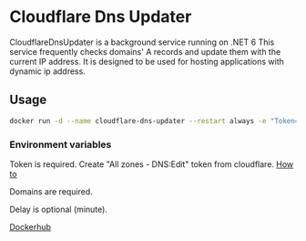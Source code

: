 # Cloudflare Dns Updater
CloudflareDnsUpdater is a background service running on .NET 6 This service frequently checks domains' A records and update them with the current IP address.
It is designed to be used for hosting applications with dynamic ip address.

## Usage
```sh
docker run -d --name cloudflare-dns-updater --restart always -e "Token=CLOUDFLARE_TOKEN" -e "Domain=test.example.com www.example.com" -e "Delay=5" bariskisir/cloudflarednsupdater
```

### Environment variables
Token is required.  Create "All zones - DNS:Edit" token from cloudflare. [How to](https://support.cloudflare.com/hc/en-us/articles/200167836-Managing-API-Tokens-and-Keys#12345680)

Domains are required.

Delay is optional (minute).

[Dockerhub](https://hub.docker.com/r/bariskisir/cloudflarednsupdater)
